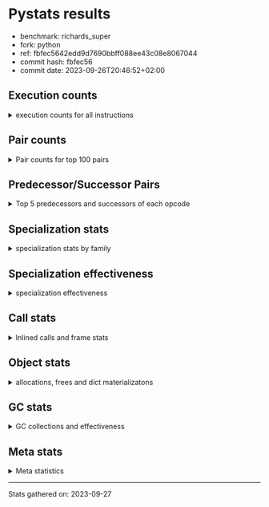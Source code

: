 
# Pystats results

- benchmark: richards_super
- fork: python
- ref: fbfec5642edd9d7690bbff088ee43c08e8067044
- commit hash: fbfec56
- commit date: 2023-09-26T20:46:52+02:00

## Execution counts

<details>
<summary> execution counts for all instructions </summary>

|Name | Count | Self | Cumulative | Miss ratio | 
|---|---:|---:|---:|---:|
| LOAD_FAST | 285,829,080 | 21.5% | 21.5% |  |
| LOAD_ATTR_INSTANCE_VALUE | 121,244,380 | 9.1% | 30.6% | 38.7% |
| TO_BOOL_BOOL | 103,065,000 | 7.7% | 38.3% |  |
| POP_JUMP_IF_FALSE | 78,057,480 | 5.9% | 44.2% |  |
| CALL_PY_EXACT_ARGS | 65,750,400 | 4.9% | 49.1% | 8.0% |
| RESUME_CHECK | 65,654,580 | 4.9% | 54.0% | 0.0% |
| LOAD_ATTR_METHOD_WITH_VALUES | 58,293,880 | 4.4% | 58.4% | 48.9% |
| RETURN_VALUE | 57,758,820 | 4.3% | 62.8% |  |
| STORE_ATTR_INSTANCE_VALUE | 52,705,080 | 4.0% | 66.7% | 22.3% |
| STORE_FAST | 50,090,340 | 3.8% | 70.5% |  |
| LOAD_GLOBAL_MODULE | 44,591,980 | 3.3% | 73.8% |  |
| COPY | 44,579,820 | 3.3% | 77.2% |  |
| LOAD_CONST | 41,972,820 | 3.2% | 80.3% |  |
| POP_TOP | 40,143,780 | 3.0% | 83.3% |  |
| LOAD_FAST_LOAD_FAST | 31,141,320 | 2.3% | 85.7% |  |
| POP_JUMP_IF_NOT_NONE | 23,066,160 | 1.7% | 87.4% |  |
| POP_JUMP_IF_TRUE | 20,690,520 | 1.6% | 89.0% |  |
| POP_JUMP_IF_NONE | 16,842,120 | 1.3% | 90.2% |  |
| LOAD_GLOBAL_BUILTIN | 15,790,500 | 1.2% | 91.4% |  |
| UNARY_NOT | 14,916,780 | 1.1% | 92.5% |  |
| JUMP_BACKWARD | 13,912,800 | 1.0% | 93.6% |  |
| COMPARE_OP_INT | 10,599,780 | 0.8% | 94.4% |  |
| JUMP_FORWARD | 8,109,840 | 0.6% | 95.0% |  |
| RETURN_CONST | 7,898,880 | 0.6% | 95.6% |  |
| LOAD_DEREF | 7,895,640 | 0.6% | 96.2% |  |
| COPY_FREE_VARS | 7,895,580 | 0.6% | 96.8% |  |
| LOAD_SUPER_ATTR_METHOD | 7,895,520 | 0.6% | 97.4% |  |
| CALL_ISINSTANCE | 7,894,800 | 0.6% | 97.9% |  |
| BINARY_OP_ADD_INT | 7,255,080 | 0.5% | 98.5% |  |
| SWAP | 6,822,960 | 0.5% | 99.0% |  |
| BINARY_SUBSCR_LIST_INT | 5,105,400 | 0.4% | 99.4% |  |
| BINARY_OP | 3,000,540 | 0.2% | 99.6% |  |
| BINARY_OP_SUBTRACT_INT | 2,316,960 | 0.2% | 99.8% |  |
| FOR_ITER_RANGE | 1,396,620 | 0.1% | 99.9% |  |
| STORE_SUBSCR_LIST_INT | 1,117,680 | 0.1% | 100.0% |  |
| GET_ITER | 279,420 | 0.0% | 100.0% |  |
| EXIT_INIT_CHECK | 3,120 | 0.0% | 100.0% |  |
| CALL_ALLOC_AND_ENTER_INIT | 3,120 | 0.0% | 100.0% |  |
| BUILD_LIST | 960 | 0.0% | 100.0% |  |
| CALL | 400 | 0.0% | 100.0% |  |
| PUSH_NULL | 360 | 0.0% | 100.0% |  |
| EXTENDED_ARG | 360 | 0.0% | 100.0% |  |
| CALL_BUILTIN_CLASS | 180 | 0.0% | 100.0% |  |
| INTERPRETER_EXIT | 120 | 0.0% | 100.0% |  |
| LOAD_ATTR_MODULE | 100 | 0.0% | 100.0% |  |
| LOAD_GLOBAL | 80 | 0.0% | 100.0% |  |
| NOP | 60 | 0.0% | 100.0% |  |
| LOAD_ATTR | 60 | 0.0% | 100.0% |  |
| CALL_FUNCTION_EX | 60 | 0.0% | 100.0% |  |
| BINARY_OP_SUBTRACT_FLOAT | 60 | 0.0% | 100.0% |  |
| COMPARE_OP | 20 | 0.0% | 100.0% |  |


</details>

## Pair counts

<details>
<summary> Pair counts for top 100 pairs </summary>

|Pair | Count | Self | Cumulative | 
|---|---:|---:|---:|
| LOAD_FAST LOAD_ATTR_INSTANCE_VALUE | 101,649,720 | 7.6% | 7.6% |
| TO_BOOL_BOOL POP_JUMP_IF_FALSE | 67,457,700 | 5.1% | 12.7% |
| CALL_PY_EXACT_ARGS RESUME_CHECK | 57,756,480 | 4.3% | 17.0% |
| LOAD_FAST LOAD_ATTR_METHOD_WITH_VALUES | 57,754,920 | 4.3% | 21.4% |
| RESUME_CHECK LOAD_FAST | 44,656,440 | 3.4% | 24.7% |
| POP_JUMP_IF_FALSE LOAD_FAST | 38,700,240 | 2.9% | 27.6% |
| COPY TO_BOOL_BOOL | 37,756,860 | 2.8% | 30.5% |
| POP_TOP LOAD_FAST | 37,072,800 | 2.8% | 33.3% |
| LOAD_ATTR_METHOD_WITH_VALUES CALL_PY_EXACT_ARGS | 35,283,600 | 2.6% | 35.9% |
| LOAD_FAST STORE_ATTR_INSTANCE_VALUE | 33,098,760 | 2.5% | 38.4% |
| STORE_FAST LOAD_FAST | 33,024,720 | 2.5% | 40.9% |
| STORE_ATTR_INSTANCE_VALUE LOAD_FAST | 31,323,000 | 2.4% | 43.2% |
| LOAD_ATTR_INSTANCE_VALUE COPY | 25,630,080 | 1.9% | 45.1% |
| LOAD_CONST LOAD_FAST | 21,894,600 | 1.6% | 46.8% |
| LOAD_GLOBAL_MODULE TO_BOOL_BOOL | 21,806,040 | 1.6% | 48.4% |
| TO_BOOL_BOOL POP_JUMP_IF_TRUE | 20,690,520 | 1.6% | 50.0% |
| RETURN_VALUE TO_BOOL_BOOL | 20,690,520 | 1.6% | 51.5% |
| POP_JUMP_IF_NOT_NONE LOAD_FAST | 19,064,280 | 1.4% | 53.0% |
| RETURN_VALUE RETURN_VALUE | 18,579,120 | 1.4% | 54.4% |
| LOAD_ATTR_INSTANCE_VALUE STORE_FAST | 18,563,280 | 1.4% | 55.8% |
| LOAD_FAST POP_JUMP_IF_NOT_NONE | 17,486,640 | 1.3% | 57.1% |
| LOAD_FAST POP_JUMP_IF_NONE | 16,842,120 | 1.3% | 58.3% |
| LOAD_ATTR_INSTANCE_VALUE LOAD_FAST | 16,169,280 | 1.2% | 59.5% |
| LOAD_FAST RETURN_VALUE | 15,973,020 | 1.2% | 60.7% |
| TO_BOOL_BOOL UNARY_NOT | 14,916,780 | 1.1% | 61.9% |
| POP_JUMP_IF_FALSE POP_TOP | 14,916,780 | 1.1% | 63.0% |
| LOAD_ATTR_INSTANCE_VALUE TO_BOOL_BOOL | 14,916,780 | 1.1% | 64.1% |
| LOAD_ATTR_INSTANCE_VALUE CALL_PY_EXACT_ARGS | 13,098,000 | 1.0% | 65.1% |
| POP_JUMP_IF_NONE JUMP_BACKWARD | 12,795,600 | 1.0% | 66.1% |
| JUMP_BACKWARD LOAD_GLOBAL_MODULE | 12,795,600 | 1.0% | 67.0% |
| LOAD_FAST_LOAD_FAST STORE_ATTR_INSTANCE_VALUE | 12,560,880 | 0.9% | 68.0% |
| UNARY_NOT COPY | 12,126,780 | 0.9% | 68.9% |
| POP_JUMP_IF_TRUE POP_TOP | 12,126,780 | 0.9% | 69.8% |
| RETURN_VALUE STORE_FAST | 11,885,160 | 0.9% | 70.7% |
| STORE_ATTR_INSTANCE_VALUE LOAD_CONST | 11,540,880 | 0.9% | 71.5% |
| LOAD_ATTR_INSTANCE_VALUE LOAD_CONST | 10,939,080 | 0.8% | 72.4% |
| LOAD_FAST_LOAD_FAST CALL_PY_EXACT_ARGS | 10,684,440 | 0.8% | 73.2% |
| LOAD_ATTR_METHOD_WITH_VALUES LOAD_FAST_LOAD_FAST | 10,684,320 | 0.8% | 74.0% |
| COMPARE_OP_INT POP_JUMP_IF_FALSE | 10,599,780 | 0.8% | 74.8% |
| LOAD_ATTR_METHOD_WITH_VALUES LOAD_FAST | 10,587,840 | 0.8% | 75.6% |
| LOAD_FAST LOAD_GLOBAL_MODULE | 10,334,520 | 0.8% | 76.3% |
| POP_JUMP_IF_FALSE RETURN_VALUE | 10,044,360 | 0.8% | 77.1% |
| LOAD_ATTR_INSTANCE_VALUE RETURN_VALUE | 9,700,260 | 0.7% | 77.8% |
| POP_JUMP_IF_FALSE LOAD_GLOBAL_MODULE | 9,248,280 | 0.7% | 78.5% |
| LOAD_FAST STORE_FAST | 9,150,840 | 0.7% | 79.2% |
| RESUME_CHECK LOAD_CONST | 7,995,480 | 0.6% | 79.8% |
| JUMP_FORWARD LOAD_FAST | 7,970,160 | 0.6% | 80.4% |
| STORE_ATTR_INSTANCE_VALUE RETURN_CONST | 7,897,920 | 0.6% | 81.0% |
| RESUME_CHECK LOAD_FAST_LOAD_FAST | 7,895,760 | 0.6% | 81.6% |
| RETURN_CONST POP_TOP | 7,895,640 | 0.6% | 82.2% |
| COPY_FREE_VARS RESUME_CHECK | 7,895,580 | 0.6% | 82.8% |
| LOAD_GLOBAL_BUILTIN LOAD_DEREF | 7,895,520 | 0.6% | 83.4% |
| LOAD_FAST LOAD_SUPER_ATTR_METHOD | 7,895,520 | 0.6% | 84.0% |
| LOAD_DEREF LOAD_FAST | 7,895,520 | 0.6% | 84.5% |
| LOAD_SUPER_ATTR_METHOD LOAD_FAST_LOAD_FAST | 7,895,400 | 0.6% | 85.1% |
| LOAD_GLOBAL_BUILTIN LOAD_FAST | 7,894,980 | 0.6% | 85.7% |
| STORE_FAST LOAD_GLOBAL_BUILTIN | 7,894,800 | 0.6% | 86.3% |
| POP_JUMP_IF_TRUE LOAD_GLOBAL_BUILTIN | 7,894,800 | 0.6% | 86.9% |
| LOAD_GLOBAL_MODULE CALL_ISINSTANCE | 7,894,800 | 0.6% | 87.5% |
| LOAD_FAST_LOAD_FAST LOAD_ATTR_INSTANCE_VALUE | 7,894,800 | 0.6% | 88.1% |
| CALL_PY_EXACT_ARGS COPY_FREE_VARS | 7,894,800 | 0.6% | 88.7% |
| CALL_ISINSTANCE TO_BOOL_BOOL | 7,894,800 | 0.6% | 89.3% |
| SWAP STORE_ATTR_INSTANCE_VALUE | 6,822,960 | 0.5% | 89.8% |
| COPY LOAD_ATTR_INSTANCE_VALUE | 6,822,960 | 0.5% | 90.3% |
| LOAD_CONST BINARY_OP_ADD_INT | 6,138,120 | 0.5% | 90.8% |
| LOAD_ATTR_INSTANCE_VALUE POP_JUMP_IF_NOT_NONE | 5,579,520 | 0.4% | 91.2% |
| LOAD_FAST CALL_PY_EXACT_ARGS | 5,385,240 | 0.4% | 91.6% |
| RETURN_VALUE POP_TOP | 5,204,400 | 0.4% | 92.0% |
| POP_JUMP_IF_FALSE LOAD_CONST | 5,147,640 | 0.4% | 92.4% |
| RESUME_CHECK LOAD_GLOBAL_MODULE | 5,106,040 | 0.4% | 92.8% |
| LOAD_FAST BINARY_SUBSCR_LIST_INT | 5,105,400 | 0.4% | 93.1% |
| LOAD_CONST STORE_FAST | 5,104,920 | 0.4% | 93.5% |
| STORE_FAST JUMP_FORWARD | 5,040,600 | 0.4% | 93.9% |
| BINARY_OP_ADD_INT SWAP | 5,022,120 | 0.4% | 94.3% |
| LOAD_GLOBAL_MODULE COMPARE_OP_INT | 4,111,680 | 0.3% | 94.6% |
| LOAD_GLOBAL_MODULE LOAD_ATTR_INSTANCE_VALUE | 3,991,200 | 0.3% | 94.9% |
| BINARY_SUBSCR_LIST_INT STORE_FAST | 3,989,400 | 0.3% | 95.2% |
| LOAD_GLOBAL_MODULE COPY | 3,905,160 | 0.3% | 95.5% |
| LOAD_CONST COMPARE_OP_INT | 3,517,120 | 0.3% | 95.7% |
| POP_TOP JUMP_FORWARD | 3,069,240 | 0.2% | 96.0% |
| LOAD_CONST BINARY_OP | 2,998,800 | 0.2% | 96.2% |
| LOAD_ATTR_INSTANCE_VALUE COMPARE_OP_INT | 2,970,960 | 0.2% | 96.4% |
| LOAD_FAST COPY | 2,917,800 | 0.2% | 96.6% |
| POP_JUMP_IF_NOT_NONE LOAD_FAST_LOAD_FAST | 2,886,600 | 0.2% | 96.9% |
| POP_JUMP_IF_NONE LOAD_FAST | 2,831,040 | 0.2% | 97.1% |
| STORE_FAST LOAD_GLOBAL_MODULE | 2,790,600 | 0.2% | 97.3% |
| UNARY_NOT RETURN_VALUE | 2,790,000 | 0.2% | 97.5% |
| LOAD_CONST BINARY_OP_SUBTRACT_INT | 2,316,960 | 0.2% | 97.7% |
| BINARY_OP LOAD_CONST | 1,798,920 | 0.1% | 97.8% |
| LOAD_ATTR_INSTANCE_VALUE LOAD_GLOBAL_MODULE | 1,674,480 | 0.1% | 97.9% |
| STORE_ATTR_INSTANCE_VALUE LOAD_GLOBAL_MODULE | 1,437,720 | 0.1% | 98.0% |
| RETURN_VALUE LOAD_FAST | 1,397,400 | 0.1% | 98.1% |
| POP_JUMP_IF_NONE LOAD_FAST_LOAD_FAST | 1,215,240 | 0.1% | 98.2% |
| STORE_FAST LOAD_CONST | 1,200,000 | 0.1% | 98.3% |
| LOAD_GLOBAL_MODULE CALL_PY_EXACT_ARGS | 1,200,000 | 0.1% | 98.4% |
| BINARY_OP_SUBTRACT_INT SWAP | 1,200,000 | 0.1% | 98.5% |
| LOAD_ATTR_METHOD_WITH_VALUES LOAD_GLOBAL_MODULE | 1,199,880 | 0.1% | 98.6% |
| LOAD_GLOBAL_MODULE LOAD_FAST | 1,117,680 | 0.1% | 98.7% |
| LOAD_FAST STORE_SUBSCR_LIST_INT | 1,117,680 | 0.1% | 98.8% |
| FOR_ITER_RANGE STORE_FAST | 1,117,200 | 0.1% | 98.8% |


</details>

## Predecessor/Successor Pairs

<details>
<summary> Top 5 predecessors and successors of each opcode </summary>

### CACHE

<details>
<summary> Successors and predecessors for CACHE </summary>

|Predecessors | Count | Percentage | 
|---|---:|---:|

|Successors | Count | Percentage | 
|---|---:|---:|
| RESUME_CHECK | 120 | 100.0% |


</details>

### EXIT_INIT_CHECK

<details>
<summary> Successors and predecessors for EXIT_INIT_CHECK </summary>

|Predecessors | Count | Percentage | 
|---|---:|---:|
| RETURN_CONST | 3,120 | 100.0% |

|Successors | Count | Percentage | 
|---|---:|---:|
| RETURN_VALUE | 3,120 | 100.0% |


</details>

### GET_ITER

<details>
<summary> Successors and predecessors for GET_ITER </summary>

|Predecessors | Count | Percentage | 
|---|---:|---:|
| LOAD_GLOBAL_MODULE | 279,240 | 99.9% |
| CALL_BUILTIN_CLASS | 120 | 0.0% |
| LOAD_FAST | 60 | 0.0% |

|Successors | Count | Percentage | 
|---|---:|---:|
| FOR_ITER_RANGE | 279,300 | 100.0% |
| EXTENDED_ARG | 120 | 0.0% |


</details>

### INTERPRETER_EXIT

<details>
<summary> Successors and predecessors for INTERPRETER_EXIT </summary>

|Predecessors | Count | Percentage | 
|---|---:|---:|
| RETURN_CONST | 120 | 100.0% |

|Successors | Count | Percentage | 
|---|---:|---:|


</details>

### NOP

<details>
<summary> Successors and predecessors for NOP </summary>

|Predecessors | Count | Percentage | 
|---|---:|---:|
| POP_TOP | 60 | 100.0% |

|Successors | Count | Percentage | 
|---|---:|---:|
| LOAD_DEREF | 60 | 100.0% |


</details>

### POP_TOP

<details>
<summary> Successors and predecessors for POP_TOP </summary>

|Predecessors | Count | Percentage | 
|---|---:|---:|
| POP_JUMP_IF_FALSE | 14,916,780 | 37.2% |
| POP_JUMP_IF_TRUE | 12,126,780 | 30.2% |
| RETURN_CONST | 7,895,640 | 19.7% |
| RETURN_VALUE | 5,204,400 | 13.0% |
| CALL | 180 | 0.0% |

|Successors | Count | Percentage | 
|---|---:|---:|
| LOAD_FAST | 37,072,800 | 92.4% |
| JUMP_FORWARD | 3,069,240 | 7.6% |
| RETURN_CONST | 720 | 0.0% |
| LOAD_GLOBAL_MODULE | 720 | 0.0% |
| LOAD_CONST | 120 | 0.0% |


</details>

### PUSH_NULL

<details>
<summary> Successors and predecessors for PUSH_NULL </summary>

|Predecessors | Count | Percentage | 
|---|---:|---:|
| LOAD_FAST | 240 | 66.7% |
| LOAD_DEREF | 60 | 16.7% |
| LOAD_ATTR_MODULE | 40 | 11.1% |
| LOAD_ATTR | 20 | 5.6% |

|Successors | Count | Percentage | 
|---|---:|---:|
| CALL | 300 | 83.3% |
| LOAD_FAST | 60 | 16.7% |


</details>

### RETURN_VALUE

<details>
<summary> Successors and predecessors for RETURN_VALUE </summary>

|Predecessors | Count | Percentage | 
|---|---:|---:|
| RETURN_VALUE | 18,579,120 | 32.2% |
| LOAD_FAST | 15,973,020 | 27.7% |
| POP_JUMP_IF_FALSE | 10,044,360 | 17.4% |
| LOAD_ATTR_INSTANCE_VALUE | 9,700,260 | 16.8% |
| UNARY_NOT | 2,790,000 | 4.8% |

|Successors | Count | Percentage | 
|---|---:|---:|
| TO_BOOL_BOOL | 20,690,520 | 35.8% |
| RETURN_VALUE | 18,579,120 | 32.2% |
| STORE_FAST | 11,885,160 | 20.6% |
| POP_TOP | 5,204,400 | 9.0% |
| LOAD_FAST | 1,397,400 | 2.4% |


</details>

### UNARY_NOT

<details>
<summary> Successors and predecessors for UNARY_NOT </summary>

|Predecessors | Count | Percentage | 
|---|---:|---:|
| TO_BOOL_BOOL | 14,916,780 | 100.0% |

|Successors | Count | Percentage | 
|---|---:|---:|
| COPY | 12,126,780 | 81.3% |
| RETURN_VALUE | 2,790,000 | 18.7% |


</details>

### BINARY_OP

<details>
<summary> Successors and predecessors for BINARY_OP </summary>

|Predecessors | Count | Percentage | 
|---|---:|---:|
| LOAD_CONST | 2,998,800 | 99.9% |
| LOAD_GLOBAL_MODULE | 960 | 0.0% |
| BINARY_OP | 760 | 0.0% |
| LOAD_FAST | 20 | 0.0% |

|Successors | Count | Percentage | 
|---|---:|---:|
| LOAD_CONST | 1,798,920 | 60.0% |
| SWAP | 600,840 | 20.0% |
| LOAD_FAST | 600,000 | 20.0% |
| BINARY_OP | 760 | 0.0% |
| BINARY_OP_SUBTRACT_FLOAT | 20 | 0.0% |


</details>

### BUILD_LIST

<details>
<summary> Successors and predecessors for BUILD_LIST </summary>

|Predecessors | Count | Percentage | 
|---|---:|---:|
| LOAD_CONST | 960 | 100.0% |

|Successors | Count | Percentage | 
|---|---:|---:|
| LOAD_GLOBAL_MODULE | 960 | 100.0% |


</details>

### CALL

<details>
<summary> Successors and predecessors for CALL </summary>

|Predecessors | Count | Percentage | 
|---|---:|---:|
| PUSH_NULL | 300 | 75.0% |
| CALL | 80 | 20.0% |
| LOAD_FAST | 20 | 5.0% |

|Successors | Count | Percentage | 
|---|---:|---:|
| POP_TOP | 180 | 45.0% |
| CALL | 80 | 20.0% |
| STORE_FAST | 60 | 15.0% |
| LOAD_FAST | 60 | 15.0% |
| CALL_BUILTIN_CLASS | 20 | 5.0% |


</details>

### CALL_FUNCTION_EX

<details>
<summary> Successors and predecessors for CALL_FUNCTION_EX </summary>

|Predecessors | Count | Percentage | 
|---|---:|---:|
| LOAD_FAST | 60 | 100.0% |

|Successors | Count | Percentage | 
|---|---:|---:|
| COPY_FREE_VARS | 60 | 100.0% |


</details>

### COMPARE_OP

<details>
<summary> Successors and predecessors for COMPARE_OP </summary>

|Predecessors | Count | Percentage | 
|---|---:|---:|
| LOAD_CONST | 20 | 100.0% |

|Successors | Count | Percentage | 
|---|---:|---:|
| COMPARE_OP_INT | 20 | 100.0% |


</details>

### COPY

<details>
<summary> Successors and predecessors for COPY </summary>

|Predecessors | Count | Percentage | 
|---|---:|---:|
| LOAD_ATTR_INSTANCE_VALUE | 25,630,080 | 57.5% |
| UNARY_NOT | 12,126,780 | 27.2% |
| LOAD_GLOBAL_MODULE | 3,905,160 | 8.8% |
| LOAD_FAST | 2,917,800 | 6.5% |

|Successors | Count | Percentage | 
|---|---:|---:|
| TO_BOOL_BOOL | 37,756,860 | 84.7% |
| LOAD_ATTR_INSTANCE_VALUE | 6,822,960 | 15.3% |


</details>

### COPY_FREE_VARS

<details>
<summary> Successors and predecessors for COPY_FREE_VARS </summary>

|Predecessors | Count | Percentage | 
|---|---:|---:|
| CALL_PY_EXACT_ARGS | 7,894,800 | 100.0% |
| CALL_ALLOC_AND_ENTER_INIT | 720 | 0.0% |
| CALL_FUNCTION_EX | 60 | 0.0% |

|Successors | Count | Percentage | 
|---|---:|---:|
| RESUME_CHECK | 7,895,580 | 100.0% |


</details>

### EXTENDED_ARG

<details>
<summary> Successors and predecessors for EXTENDED_ARG </summary>

|Predecessors | Count | Percentage | 
|---|---:|---:|
| POP_JUMP_IF_FALSE | 120 | 33.3% |
| JUMP_BACKWARD | 120 | 33.3% |
| GET_ITER | 120 | 33.3% |

|Successors | Count | Percentage | 
|---|---:|---:|
| FOR_ITER_RANGE | 240 | 66.7% |
| JUMP_BACKWARD | 120 | 33.3% |


</details>

### JUMP_BACKWARD

<details>
<summary> Successors and predecessors for JUMP_BACKWARD </summary>

|Predecessors | Count | Percentage | 
|---|---:|---:|
| POP_JUMP_IF_NONE | 12,795,600 | 92.0% |
| STORE_SUBSCR_LIST_INT | 1,116,960 | 8.0% |
| POP_TOP | 120 | 0.0% |
| EXTENDED_ARG | 120 | 0.0% |

|Successors | Count | Percentage | 
|---|---:|---:|
| LOAD_GLOBAL_MODULE | 12,795,600 | 92.0% |
| FOR_ITER_RANGE | 1,117,080 | 8.0% |
| EXTENDED_ARG | 120 | 0.0% |


</details>

### JUMP_FORWARD

<details>
<summary> Successors and predecessors for JUMP_FORWARD </summary>

|Predecessors | Count | Percentage | 
|---|---:|---:|
| STORE_FAST | 5,040,600 | 62.2% |
| POP_TOP | 3,069,240 | 37.8% |

|Successors | Count | Percentage | 
|---|---:|---:|
| LOAD_FAST | 7,970,160 | 98.3% |
| LOAD_FAST_LOAD_FAST | 139,680 | 1.7% |


</details>

### LOAD_ATTR

<details>
<summary> Successors and predecessors for LOAD_ATTR </summary>

|Predecessors | Count | Percentage | 
|---|---:|---:|
| LOAD_GLOBAL_MODULE | 40 | 66.7% |
| LOAD_GLOBAL | 20 | 33.3% |

|Successors | Count | Percentage | 
|---|---:|---:|
| LOAD_ATTR_MODULE | 40 | 66.7% |
| PUSH_NULL | 20 | 33.3% |


</details>

### LOAD_CONST

<details>
<summary> Successors and predecessors for LOAD_CONST </summary>

|Predecessors | Count | Percentage | 
|---|---:|---:|
| STORE_ATTR_INSTANCE_VALUE | 11,540,880 | 27.5% |
| LOAD_ATTR_INSTANCE_VALUE | 10,939,080 | 26.1% |
| RESUME_CHECK | 7,995,480 | 19.0% |
| POP_JUMP_IF_FALSE | 5,147,640 | 12.3% |
| BINARY_OP | 1,798,920 | 4.3% |

|Successors | Count | Percentage | 
|---|---:|---:|
| LOAD_FAST | 21,894,600 | 52.2% |
| BINARY_OP_ADD_INT | 6,138,120 | 14.6% |
| STORE_FAST | 5,104,920 | 12.2% |
| COMPARE_OP_INT | 3,517,120 | 8.4% |
| BINARY_OP | 2,998,800 | 7.1% |


</details>

### LOAD_DEREF

<details>
<summary> Successors and predecessors for LOAD_DEREF </summary>

|Predecessors | Count | Percentage | 
|---|---:|---:|
| LOAD_GLOBAL_BUILTIN | 7,895,520 | 100.0% |
| STORE_FAST | 60 | 0.0% |
| NOP | 60 | 0.0% |

|Successors | Count | Percentage | 
|---|---:|---:|
| LOAD_FAST | 7,895,520 | 100.0% |
| STORE_FAST | 60 | 0.0% |
| PUSH_NULL | 60 | 0.0% |


</details>

### LOAD_FAST

<details>
<summary> Successors and predecessors for LOAD_FAST </summary>

|Predecessors | Count | Percentage | 
|---|---:|---:|
| RESUME_CHECK | 44,656,440 | 15.6% |
| POP_JUMP_IF_FALSE | 38,700,240 | 13.5% |
| POP_TOP | 37,072,800 | 13.0% |
| STORE_FAST | 33,024,720 | 11.6% |
| STORE_ATTR_INSTANCE_VALUE | 31,323,000 | 11.0% |

|Successors | Count | Percentage | 
|---|---:|---:|
| LOAD_ATTR_INSTANCE_VALUE | 101,649,720 | 35.6% |
| LOAD_ATTR_METHOD_WITH_VALUES | 57,754,920 | 20.2% |
| STORE_ATTR_INSTANCE_VALUE | 33,098,760 | 11.6% |
| POP_JUMP_IF_NOT_NONE | 17,486,640 | 6.1% |
| POP_JUMP_IF_NONE | 16,842,120 | 5.9% |


</details>

### LOAD_FAST_LOAD_FAST

<details>
<summary> Successors and predecessors for LOAD_FAST_LOAD_FAST </summary>

|Predecessors | Count | Percentage | 
|---|---:|---:|
| LOAD_ATTR_METHOD_WITH_VALUES | 10,684,320 | 34.3% |
| RESUME_CHECK | 7,895,760 | 25.4% |
| LOAD_SUPER_ATTR_METHOD | 7,895,400 | 25.4% |
| POP_JUMP_IF_NOT_NONE | 2,886,600 | 9.3% |
| POP_JUMP_IF_NONE | 1,215,240 | 3.9% |

|Successors | Count | Percentage | 
|---|---:|---:|
| STORE_ATTR_INSTANCE_VALUE | 12,560,880 | 40.3% |
| CALL_PY_EXACT_ARGS | 10,684,440 | 34.3% |
| LOAD_ATTR_INSTANCE_VALUE | 7,894,800 | 25.4% |
| LOAD_FAST_LOAD_FAST | 600 | 0.0% |
| LOAD_FAST | 600 | 0.0% |


</details>

### LOAD_GLOBAL

<details>
<summary> Successors and predecessors for LOAD_GLOBAL </summary>

|Predecessors | Count | Percentage | 
|---|---:|---:|
| RETURN_VALUE | 40 | 50.0% |
| RESUME_CHECK | 20 | 25.0% |
| POP_JUMP_IF_FALSE | 20 | 25.0% |

|Successors | Count | Percentage | 
|---|---:|---:|
| LOAD_GLOBAL_MODULE | 40 | 50.0% |
| LOAD_GLOBAL_BUILTIN | 20 | 25.0% |
| LOAD_ATTR | 20 | 25.0% |


</details>

### POP_JUMP_IF_FALSE

<details>
<summary> Successors and predecessors for POP_JUMP_IF_FALSE </summary>

|Predecessors | Count | Percentage | 
|---|---:|---:|
| TO_BOOL_BOOL | 67,457,700 | 86.4% |
| COMPARE_OP_INT | 10,599,780 | 13.6% |

|Successors | Count | Percentage | 
|---|---:|---:|
| LOAD_FAST | 38,700,240 | 49.6% |
| POP_TOP | 14,916,780 | 19.1% |
| RETURN_VALUE | 10,044,360 | 12.9% |
| LOAD_GLOBAL_MODULE | 9,248,280 | 11.8% |
| LOAD_CONST | 5,147,640 | 6.6% |


</details>

### POP_JUMP_IF_NONE

<details>
<summary> Successors and predecessors for POP_JUMP_IF_NONE </summary>

|Predecessors | Count | Percentage | 
|---|---:|---:|
| LOAD_FAST | 16,842,120 | 100.0% |

|Successors | Count | Percentage | 
|---|---:|---:|
| JUMP_BACKWARD | 12,795,600 | 76.0% |
| LOAD_FAST | 2,831,040 | 16.8% |
| LOAD_FAST_LOAD_FAST | 1,215,240 | 7.2% |
| RETURN_CONST | 120 | 0.0% |
| LOAD_GLOBAL_MODULE | 120 | 0.0% |


</details>

### POP_JUMP_IF_NOT_NONE

<details>
<summary> Successors and predecessors for POP_JUMP_IF_NOT_NONE </summary>

|Predecessors | Count | Percentage | 
|---|---:|---:|
| LOAD_FAST | 17,486,640 | 75.8% |
| LOAD_ATTR_INSTANCE_VALUE | 5,579,520 | 24.2% |

|Successors | Count | Percentage | 
|---|---:|---:|
| LOAD_FAST | 19,064,280 | 82.7% |
| LOAD_FAST_LOAD_FAST | 2,886,600 | 12.5% |
| LOAD_CONST | 1,115,280 | 4.8% |


</details>

### POP_JUMP_IF_TRUE

<details>
<summary> Successors and predecessors for POP_JUMP_IF_TRUE </summary>

|Predecessors | Count | Percentage | 
|---|---:|---:|
| TO_BOOL_BOOL | 20,690,520 | 100.0% |

|Successors | Count | Percentage | 
|---|---:|---:|
| POP_TOP | 12,126,780 | 58.6% |
| LOAD_GLOBAL_BUILTIN | 7,894,800 | 38.2% |
| RETURN_VALUE | 668,940 | 3.2% |


</details>

### RETURN_CONST

<details>
<summary> Successors and predecessors for RETURN_CONST </summary>

|Predecessors | Count | Percentage | 
|---|---:|---:|
| STORE_ATTR_INSTANCE_VALUE | 7,897,920 | 100.0% |
| POP_TOP | 720 | 0.0% |
| POP_JUMP_IF_NONE | 120 | 0.0% |
| FOR_ITER_RANGE | 120 | 0.0% |

|Successors | Count | Percentage | 
|---|---:|---:|
| POP_TOP | 7,895,640 | 100.0% |
| EXIT_INIT_CHECK | 3,120 | 0.0% |
| INTERPRETER_EXIT | 120 | 0.0% |


</details>

### STORE_FAST

<details>
<summary> Successors and predecessors for STORE_FAST </summary>

|Predecessors | Count | Percentage | 
|---|---:|---:|
| LOAD_ATTR_INSTANCE_VALUE | 18,563,280 | 37.1% |
| RETURN_VALUE | 11,885,160 | 23.7% |
| LOAD_FAST | 9,150,840 | 18.3% |
| LOAD_CONST | 5,104,920 | 10.2% |
| BINARY_SUBSCR_LIST_INT | 3,989,400 | 8.0% |

|Successors | Count | Percentage | 
|---|---:|---:|
| LOAD_FAST | 33,024,720 | 65.9% |
| LOAD_GLOBAL_BUILTIN | 7,894,800 | 15.8% |
| JUMP_FORWARD | 5,040,600 | 10.1% |
| LOAD_GLOBAL_MODULE | 2,790,600 | 5.6% |
| LOAD_CONST | 1,200,000 | 2.4% |


</details>

### SWAP

<details>
<summary> Successors and predecessors for SWAP </summary>

|Predecessors | Count | Percentage | 
|---|---:|---:|
| BINARY_OP_ADD_INT | 5,022,120 | 73.6% |
| BINARY_OP_SUBTRACT_INT | 1,200,000 | 17.6% |
| BINARY_OP | 600,840 | 8.8% |

|Successors | Count | Percentage | 
|---|---:|---:|
| STORE_ATTR_INSTANCE_VALUE | 6,822,960 | 100.0% |


</details>

### BINARY_OP_ADD_INT

<details>
<summary> Successors and predecessors for BINARY_OP_ADD_INT </summary>

|Predecessors | Count | Percentage | 
|---|---:|---:|
| LOAD_CONST | 6,138,120 | 84.6% |
| LOAD_ATTR_INSTANCE_VALUE | 1,116,960 | 15.4% |

|Successors | Count | Percentage | 
|---|---:|---:|
| SWAP | 5,022,120 | 69.2% |
| LOAD_CONST | 1,116,960 | 15.4% |
| LOAD_FAST | 1,116,000 | 15.4% |


</details>

### BINARY_OP_SUBTRACT_FLOAT

<details>
<summary> Successors and predecessors for BINARY_OP_SUBTRACT_FLOAT </summary>

|Predecessors | Count | Percentage | 
|---|---:|---:|
| LOAD_FAST | 40 | 66.7% |
| BINARY_OP | 20 | 33.3% |

|Successors | Count | Percentage | 
|---|---:|---:|
| STORE_FAST | 60 | 100.0% |


</details>

### BINARY_OP_SUBTRACT_INT

<details>
<summary> Successors and predecessors for BINARY_OP_SUBTRACT_INT </summary>

|Predecessors | Count | Percentage | 
|---|---:|---:|
| LOAD_CONST | 2,316,960 | 100.0% |

|Successors | Count | Percentage | 
|---|---:|---:|
| SWAP | 1,200,000 | 51.8% |
| LOAD_FAST | 1,116,960 | 48.2% |


</details>

### BINARY_SUBSCR_LIST_INT

<details>
<summary> Successors and predecessors for BINARY_SUBSCR_LIST_INT </summary>

|Predecessors | Count | Percentage | 
|---|---:|---:|
| LOAD_FAST | 5,105,400 | 100.0% |

|Successors | Count | Percentage | 
|---|---:|---:|
| STORE_FAST | 3,989,400 | 78.1% |
| LOAD_FAST | 1,116,000 | 21.9% |


</details>

### CALL_ALLOC_AND_ENTER_INIT

<details>
<summary> Successors and predecessors for CALL_ALLOC_AND_ENTER_INIT </summary>

|Predecessors | Count | Percentage | 
|---|---:|---:|
| LOAD_GLOBAL_MODULE | 2,400 | 76.9% |
| RETURN_VALUE | 720 | 23.1% |

|Successors | Count | Percentage | 
|---|---:|---:|
| RESUME_CHECK | 2,400 | 76.9% |
| COPY_FREE_VARS | 720 | 23.1% |


</details>

### CALL_BUILTIN_CLASS

<details>
<summary> Successors and predecessors for CALL_BUILTIN_CLASS </summary>

|Predecessors | Count | Percentage | 
|---|---:|---:|
| LOAD_FAST | 160 | 88.9% |
| CALL | 20 | 11.1% |

|Successors | Count | Percentage | 
|---|---:|---:|
| GET_ITER | 120 | 66.7% |
| STORE_FAST | 60 | 33.3% |


</details>

### CALL_ISINSTANCE

<details>
<summary> Successors and predecessors for CALL_ISINSTANCE </summary>

|Predecessors | Count | Percentage | 
|---|---:|---:|
| LOAD_GLOBAL_MODULE | 7,894,800 | 100.0% |

|Successors | Count | Percentage | 
|---|---:|---:|
| TO_BOOL_BOOL | 7,894,800 | 100.0% |


</details>

### CALL_PY_EXACT_ARGS

<details>
<summary> Successors and predecessors for CALL_PY_EXACT_ARGS </summary>

|Predecessors | Count | Percentage | 
|---|---:|---:|
| LOAD_ATTR_METHOD_WITH_VALUES | 35,283,600 | 53.7% |
| LOAD_ATTR_INSTANCE_VALUE | 13,098,000 | 19.9% |
| LOAD_FAST_LOAD_FAST | 10,684,440 | 16.2% |
| LOAD_FAST | 5,385,240 | 8.2% |
| LOAD_GLOBAL_MODULE | 1,200,000 | 1.8% |

|Successors | Count | Percentage | 
|---|---:|---:|
| RESUME_CHECK | 57,756,480 | 87.8% |
| COPY_FREE_VARS | 7,894,800 | 12.0% |
| CALL_PY_EXACT_ARGS | 99,120 | 0.2% |


</details>

### COMPARE_OP_INT

<details>
<summary> Successors and predecessors for COMPARE_OP_INT </summary>

|Predecessors | Count | Percentage | 
|---|---:|---:|
| LOAD_GLOBAL_MODULE | 4,111,680 | 38.8% |
| LOAD_CONST | 3,517,120 | 33.2% |
| LOAD_ATTR_INSTANCE_VALUE | 2,970,960 | 28.0% |
| COMPARE_OP | 20 | 0.0% |

|Successors | Count | Percentage | 
|---|---:|---:|
| POP_JUMP_IF_FALSE | 10,599,780 | 100.0% |


</details>

### FOR_ITER_RANGE

<details>
<summary> Successors and predecessors for FOR_ITER_RANGE </summary>

|Predecessors | Count | Percentage | 
|---|---:|---:|
| JUMP_BACKWARD | 1,117,080 | 80.0% |
| GET_ITER | 279,300 | 20.0% |
| EXTENDED_ARG | 240 | 0.0% |

|Successors | Count | Percentage | 
|---|---:|---:|
| STORE_FAST | 1,117,200 | 80.0% |
| LOAD_FAST | 279,300 | 20.0% |
| RETURN_CONST | 120 | 0.0% |


</details>

### LOAD_ATTR_INSTANCE_VALUE

<details>
<summary> Successors and predecessors for LOAD_ATTR_INSTANCE_VALUE </summary>

|Predecessors | Count | Percentage | 
|---|---:|---:|
| LOAD_FAST | 101,649,720 | 83.8% |
| LOAD_FAST_LOAD_FAST | 7,894,800 | 6.5% |
| COPY | 6,822,960 | 5.6% |
| LOAD_GLOBAL_MODULE | 3,991,200 | 3.3% |
| LOAD_ATTR_INSTANCE_VALUE | 885,700 | 0.7% |

|Successors | Count | Percentage | 
|---|---:|---:|
| COPY | 25,630,080 | 21.1% |
| STORE_FAST | 18,563,280 | 15.3% |
| LOAD_FAST | 16,169,280 | 13.3% |
| TO_BOOL_BOOL | 14,916,780 | 12.3% |
| CALL_PY_EXACT_ARGS | 13,098,000 | 10.8% |


</details>

### LOAD_ATTR_METHOD_WITH_VALUES

<details>
<summary> Successors and predecessors for LOAD_ATTR_METHOD_WITH_VALUES </summary>

|Predecessors | Count | Percentage | 
|---|---:|---:|
| LOAD_FAST | 57,754,920 | 99.1% |
| LOAD_ATTR_METHOD_WITH_VALUES | 538,240 | 0.9% |
| RETURN_VALUE | 720 | 0.0% |

|Successors | Count | Percentage | 
|---|---:|---:|
| CALL_PY_EXACT_ARGS | 35,283,600 | 60.5% |
| LOAD_FAST_LOAD_FAST | 10,684,320 | 18.3% |
| LOAD_FAST | 10,587,840 | 18.2% |
| LOAD_GLOBAL_MODULE | 1,199,880 | 2.1% |
| LOAD_ATTR_METHOD_WITH_VALUES | 538,240 | 0.9% |


</details>

### LOAD_ATTR_MODULE

<details>
<summary> Successors and predecessors for LOAD_ATTR_MODULE </summary>

|Predecessors | Count | Percentage | 
|---|---:|---:|
| LOAD_GLOBAL_MODULE | 60 | 60.0% |
| LOAD_ATTR | 40 | 40.0% |

|Successors | Count | Percentage | 
|---|---:|---:|
| STORE_FAST | 60 | 60.0% |
| PUSH_NULL | 40 | 40.0% |


</details>

### LOAD_GLOBAL_BUILTIN

<details>
<summary> Successors and predecessors for LOAD_GLOBAL_BUILTIN </summary>

|Predecessors | Count | Percentage | 
|---|---:|---:|
| STORE_FAST | 7,894,800 | 50.0% |
| POP_JUMP_IF_TRUE | 7,894,800 | 50.0% |
| RESUME_CHECK | 840 | 0.0% |
| POP_JUMP_IF_FALSE | 40 | 0.0% |
| LOAD_GLOBAL | 20 | 0.0% |

|Successors | Count | Percentage | 
|---|---:|---:|
| LOAD_DEREF | 7,895,520 | 50.0% |
| LOAD_FAST | 7,894,980 | 50.0% |


</details>

### LOAD_GLOBAL_MODULE

<details>
<summary> Successors and predecessors for LOAD_GLOBAL_MODULE </summary>

|Predecessors | Count | Percentage | 
|---|---:|---:|
| JUMP_BACKWARD | 12,795,600 | 28.7% |
| LOAD_FAST | 10,334,520 | 23.2% |
| POP_JUMP_IF_FALSE | 9,248,280 | 20.7% |
| RESUME_CHECK | 5,106,040 | 11.5% |
| STORE_FAST | 2,790,600 | 6.3% |

|Successors | Count | Percentage | 
|---|---:|---:|
| TO_BOOL_BOOL | 21,806,040 | 48.9% |
| CALL_ISINSTANCE | 7,894,800 | 17.7% |
| COMPARE_OP_INT | 4,111,680 | 9.2% |
| LOAD_ATTR_INSTANCE_VALUE | 3,991,200 | 9.0% |
| COPY | 3,905,160 | 8.8% |


</details>

### LOAD_SUPER_ATTR_METHOD

<details>
<summary> Successors and predecessors for LOAD_SUPER_ATTR_METHOD </summary>

|Predecessors | Count | Percentage | 
|---|---:|---:|
| LOAD_FAST | 7,895,520 | 100.0% |

|Successors | Count | Percentage | 
|---|---:|---:|
| LOAD_FAST_LOAD_FAST | 7,895,400 | 100.0% |
| LOAD_FAST | 120 | 0.0% |


</details>

### RESUME_CHECK

<details>
<summary> Successors and predecessors for RESUME_CHECK </summary>

|Predecessors | Count | Percentage | 
|---|---:|---:|
| CALL_PY_EXACT_ARGS | 57,756,480 | 88.0% |
| COPY_FREE_VARS | 7,895,580 | 12.0% |
| CALL_ALLOC_AND_ENTER_INIT | 2,400 | 0.0% |
| CACHE | 120 | 0.0% |

|Successors | Count | Percentage | 
|---|---:|---:|
| LOAD_FAST | 44,656,440 | 68.0% |
| LOAD_CONST | 7,995,480 | 12.2% |
| LOAD_FAST_LOAD_FAST | 7,895,760 | 12.0% |
| LOAD_GLOBAL_MODULE | 5,106,040 | 7.8% |
| LOAD_GLOBAL_BUILTIN | 840 | 0.0% |


</details>

### STORE_ATTR_INSTANCE_VALUE

<details>
<summary> Successors and predecessors for STORE_ATTR_INSTANCE_VALUE </summary>

|Predecessors | Count | Percentage | 
|---|---:|---:|
| LOAD_FAST | 33,098,760 | 62.8% |
| LOAD_FAST_LOAD_FAST | 12,560,880 | 23.8% |
| SWAP | 6,822,960 | 12.9% |
| STORE_ATTR_INSTANCE_VALUE | 221,520 | 0.4% |
| LOAD_GLOBAL_MODULE | 960 | 0.0% |

|Successors | Count | Percentage | 
|---|---:|---:|
| LOAD_FAST | 31,323,000 | 59.4% |
| LOAD_CONST | 11,540,880 | 21.9% |
| RETURN_CONST | 7,897,920 | 15.0% |
| LOAD_GLOBAL_MODULE | 1,437,720 | 2.7% |
| LOAD_FAST_LOAD_FAST | 284,040 | 0.5% |


</details>

### STORE_SUBSCR_LIST_INT

<details>
<summary> Successors and predecessors for STORE_SUBSCR_LIST_INT </summary>

|Predecessors | Count | Percentage | 
|---|---:|---:|
| LOAD_FAST | 1,117,680 | 100.0% |

|Successors | Count | Percentage | 
|---|---:|---:|
| JUMP_BACKWARD | 1,116,960 | 99.9% |
| LOAD_CONST | 720 | 0.1% |


</details>

### TO_BOOL_BOOL

<details>
<summary> Successors and predecessors for TO_BOOL_BOOL </summary>

|Predecessors | Count | Percentage | 
|---|---:|---:|
| COPY | 37,756,860 | 36.6% |
| LOAD_GLOBAL_MODULE | 21,806,040 | 21.2% |
| RETURN_VALUE | 20,690,520 | 20.1% |
| LOAD_ATTR_INSTANCE_VALUE | 14,916,780 | 14.5% |
| CALL_ISINSTANCE | 7,894,800 | 7.7% |

|Successors | Count | Percentage | 
|---|---:|---:|
| POP_JUMP_IF_FALSE | 67,457,700 | 65.5% |
| POP_JUMP_IF_TRUE | 20,690,520 | 20.1% |
| UNARY_NOT | 14,916,780 | 14.5% |


</details>


</details>

## Specialization stats

<details>
<summary> specialization stats by family </summary>

### BINARY_SUBSCR

<details>
<summary> specialization stats for BINARY_SUBSCR family </summary>

|Kind | Count | Ratio | 
|---|---|---|
|          hit |      5105400 | 100.0% |


</details>

### STORE_SUBSCR

<details>
<summary> specialization stats for STORE_SUBSCR family </summary>

|Kind | Count | Ratio | 
|---|---|---|
|          hit |      1117680 | 100.0% |


</details>

### TO_BOOL

<details>
<summary> specialization stats for TO_BOOL family </summary>

|Kind | Count | Ratio | 
|---|---|---|
|          hit |    103065000 | 100.0% |


</details>

### BINARY_OP

<details>
<summary> specialization stats for BINARY_OP family </summary>

|Kind | Count | Ratio | 
|---|---|---|
| specialization.deferred |      2999760 | 23.9% |
|          hit |      9572100 | 76.1% |

#### Specialization attempts

| | Count | Ratio | 
|---|---:|---:|
| Success | 20 | 2.6% |
| Failure | 760 | 97.4% |

|Failure kind | Count | Ratio | 
|---|---:|---:|
| and int | 300 | 39.5% |
| floor divide | 280 | 36.8% |
| xor | 140 | 18.4% |
| multiply different types | 40 | 5.3% |


</details>

### CALL

<details>
<summary> specialization stats for CALL family </summary>

|Kind | Count | Ratio | 
|---|---|---|
| specialization.deferred |          300 | 0.0% |
| specialization.deopt |        99120 | 0.1% |
|          hit |     68395140 | 92.9% |
|         miss |      5253360 | 7.1% |

#### Specialization attempts

| | Count | Ratio | 
|---|---:|---:|
| Success | 99,140 | 99.9% |
| Failure | 80 | 0.1% |

|Failure kind | Count | Ratio | 
|---|---:|---:|
| cfunc noargs | 60 | 75.0% |
| other | 20 | 25.0% |


</details>

### COMPARE_OP

<details>
<summary> specialization stats for COMPARE_OP family </summary>

|Kind | Count | Ratio | 
|---|---|---|
|          hit |     10599780 | 100.0% |

#### Specialization attempts

| | Count | Ratio | 
|---|---:|---:|
| Success | 20 | 100.0% |
| Failure | 0 | 0.0% |

|Failure kind | Count | Ratio | 
|---|---:|---:|


</details>

### FOR_ITER

<details>
<summary> specialization stats for FOR_ITER family </summary>

|Kind | Count | Ratio | 
|---|---|---|
|          hit |      1396620 | 100.0% |


</details>

### JUMP_BACKWARD

<details>
<summary> specialization stats for JUMP_BACKWARD family </summary>

|Kind | Count | Ratio | 
|---|---|---|


</details>

### LOAD_ATTR

<details>
<summary> specialization stats for LOAD_ATTR family </summary>

|Kind | Count | Ratio | 
|---|---|---|
| specialization.deferred |           20 | 0.0% |
| specialization.deopt |      1423940 | 0.8% |
|          hit |    104068160 | 58.0% |
|         miss |     75470200 | 42.0% |

#### Specialization attempts

| | Count | Ratio | 
|---|---:|---:|
| Success | 1,423,980 | 100.0% |
| Failure | 0 | 0.0% |

|Failure kind | Count | Ratio | 
|---|---:|---:|


</details>

### LOAD_GLOBAL

<details>
<summary> specialization stats for LOAD_GLOBAL family </summary>

|Kind | Count | Ratio | 
|---|---|---|
| specialization.deferred |           20 | 0.0% |
|          hit |     60382480 | 100.0% |

#### Specialization attempts

| | Count | Ratio | 
|---|---:|---:|
| Success | 60 | 100.0% |
| Failure | 0 | 0.0% |

|Failure kind | Count | Ratio | 
|---|---:|---:|


</details>

### LOAD_SUPER_ATTR

<details>
<summary> specialization stats for LOAD_SUPER_ATTR family </summary>

|Kind | Count | Ratio | 
|---|---|---|
|          hit |      7895520 | 100.0% |


</details>

### POP_JUMP_IF_FALSE

<details>
<summary> specialization stats for POP_JUMP_IF_FALSE family </summary>

|Kind | Count | Ratio | 
|---|---|---|


</details>

### POP_JUMP_IF_NONE

<details>
<summary> specialization stats for POP_JUMP_IF_NONE family </summary>

|Kind | Count | Ratio | 
|---|---|---|


</details>

### POP_JUMP_IF_NOT_NONE

<details>
<summary> specialization stats for POP_JUMP_IF_NOT_NONE family </summary>

|Kind | Count | Ratio | 
|---|---|---|


</details>

### POP_JUMP_IF_TRUE

<details>
<summary> specialization stats for POP_JUMP_IF_TRUE family </summary>

|Kind | Count | Ratio | 
|---|---|---|


</details>

### STORE_ATTR

<details>
<summary> specialization stats for STORE_ATTR family </summary>

|Kind | Count | Ratio | 
|---|---|---|
| specialization.deopt |       221520 | 0.4% |
|          hit |     40958280 | 77.7% |
|         miss |     11746800 | 22.3% |

#### Specialization attempts

| | Count | Ratio | 
|---|---:|---:|
| Success | 221,520 | 100.0% |
| Failure | 0 | 0.0% |

|Failure kind | Count | Ratio | 
|---|---:|---:|


</details>


</details>

## Specialization effectiveness

<details>
<summary> specialization effectiveness </summary>

|Instructions | Count | Ratio | 
|---|---:|---:|
| Basic | 605,340,120 | 45.5% |
| Not specialized | 248,040,560 | 18.6% |
| Specialized | 478,210,720 | 35.9% |

### Deferred by instruction

<details>
<summary> deferred by instruction </summary>

|Name | Count | Ratio | 
|---|---:|---:|
| RESUME | 368,934,881,474,191,032,300 | 100.0% |
| BINARY_OP | 2,999,760 | 0.0% |
| CALL | 300 | 0.0% |
| LOAD_GLOBAL | 20 | 0.0% |
| LOAD_ATTR | 20 | 0.0% |
| UNPACK_SEQUENCE | 0 | 0.0% |
| UNARY_NOT | 0 | 0.0% |
| TO_BOOL_BOOL | 0 | 0.0% |
| TO_BOOL | 0 | 0.0% |
| SWAP | 0 | 0.0% |


</details>

### Misses by instruction

<details>
<summary> misses by instruction </summary>

|Name | Count | Ratio | 
|---|---:|---:|
| LOAD_ATTR_INSTANCE_VALUE | 46,942,400 | 50.8% |
| LOAD_ATTR_METHOD_WITH_VALUES | 28,527,800 | 30.9% |
| STORE_ATTR_INSTANCE_VALUE | 11,746,800 | 12.7% |
| CALL_PY_EXACT_ARGS | 5,253,360 | 5.7% |
| RESUME_CHECK | 20 | 0.0% |
| RESUME | 20 | 0.0% |
| UNARY_NOT | 0 | 0.0% |
| TO_BOOL_BOOL | 0 | 0.0% |
| SWAP | 0 | 0.0% |
| STORE_SUBSCR_LIST_INT | 0 | 0.0% |


</details>


</details>

## Call stats

<details>
<summary> Inlined calls and frame stats </summary>

| | Count | Ratio | 
|---|---:|---:|
| Calls to PyEval_EvalDefault | 120 | 0.0% |
| Calls to Python functions inlined | 65,654,460 | 100.0% |
| Calls via PyEval_EvalFrame (total) | 120 | 0.0% |
| Calls via PyEval_EvalFrame (vector) | 120 | 0.0% |
| Calls via PyEval_EvalFrame (generator) | 0 | 0.0% |
| Calls via PyEval_EvalFrame (legacy) | 0 | 0.0% |
| Calls via PyEval_EvalFrame (function vectorcall) | 120 | 0.0% |
| Calls via PyEval_EvalFrame (build class) | 0 | 0.0% |
| Calls via PyEval_EvalFrame (slot) | 0 | 0.0% |
| Calls via PyEval_EvalFrame (function ex) | 60 | 0.0% |
| Calls via PyEval_EvalFrame (api) | 0 | 0.0% |
| Calls via PyEval_EvalFrame (method) | 0 | 0.0% |
| Frames pushed | 65,657,700 | 100.0% |
| Frame objects created | 0 | 0.0% |


</details>

## Object stats

<details>
<summary> allocations, frees and dict materializatons </summary>

| | Count | Ratio | 
|---|---:|---:|
| Allocations from freelist | 1,320 | 0.0% |
| Frees to freelist | 1,660 |  |
| Allocations | 7,088,200 | 100.0% |
| Allocations to 512 bytes | 7,088,200 | 100.0% |
| Allocations to 4 kbytes | 0 | 0.0% |
| Allocations over 4 kbytes | 0 | 0.0% |
| Frees | 7,084,160 |  |
| New values | 0 |  |
| Interpreter increfs | 496,402,820 | 86.1% |
| Interpreter decrefs | 551,170,800 | 94.4% |
| Increfs | 80,405,868 | 13.9% |
| Decrefs | 32,719,908 | 5.6% |
| Materialize dict (on request) | 0 |  |
| Materialize dict (new key) | 0 |  |
| Materialize dict (too big) | 0 |  |
| Materialize dict (str subclass) | 0 |  |
| Dematerialize dict | 0 |  |
| Method cache hits | 85,162,847 |  |
| Method cache misses | 2,054,173 |  |
| Method cache collisions | 2,054,173 |  |
| Method cache dunder hits | 0 |  |
| Method cache dunder misses | 0 |  |


</details>

## GC stats

<details>
<summary> GC collections and effectiveness </summary>

|Generation | Collections | Objects collected | Object visits | 
|---:|---:|---:|---:|
| 0 | 20 | 1,920 | 165,960 |
| 1 | 0 | 0 | 0 |
| 2 | 0 | 0 | 0 |


</details>

## Meta stats

<details>
<summary> Meta statistics </summary>

| | Count | 
|---|---:|
| Number of data files | 20 |


</details>

---
Stats gathered on: 2023-09-27
